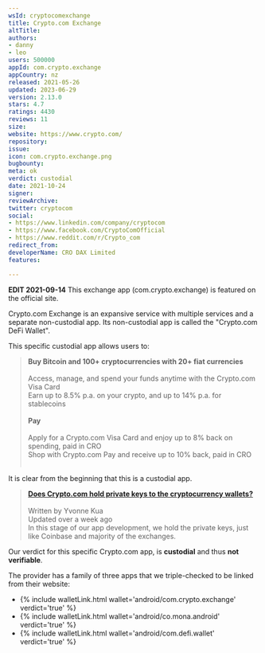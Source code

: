 ```yaml
---
wsId: cryptocomexchange
title: Crypto.com Exchange
altTitle: 
authors:
- danny
- leo
users: 500000
appId: com.crypto.exchange
appCountry: nz
released: 2021-05-26
updated: 2023-06-29
version: 2.13.0
stars: 4.7
ratings: 4430
reviews: 11
size: 
website: https://www.crypto.com/
repository: 
issue: 
icon: com.crypto.exchange.png
bugbounty: 
meta: ok
verdict: custodial
date: 2021-10-24
signer: 
reviewArchive: 
twitter: cryptocom
social:
- https://www.linkedin.com/company/cryptocom
- https://www.facebook.com/CryptoComOfficial
- https://www.reddit.com/r/Crypto_com
redirect_from: 
developerName: CRO DAX Limited
features: 

---
```


**EDIT 2021-09-14**
This exchange app (com.crypto.exchange) is featured on the official site.

Crypto.com Exchange is an expansive service with multiple services and a separate non-custodial app. Its non-custodial app is called the "Crypto.com DeFi Wallet". 

This specific custodial app allows users to:

> **Buy Bitcoin and 100+ cryptocurrencies with 20+ fiat currencies**<br><br>
Access, manage, and spend your funds anytime with the Crypto.com Visa Card<br>
Earn up to 8.5% p.a. on your crypto, and up to 14% p.a. for stablecoins<br><br>
**Pay**<br><br>
Apply for a Crypto.com Visa Card and enjoy up to 8% back on spending, paid in CRO<br>
Shop with Crypto.com Pay and receive up to 10% back, paid in CRO<br><br>

It is clear from the beginning that this is a custodial app.

>[**Does Crypto.com hold private keys to the cryptocurrency wallets?**](https://help.crypto.com/en/articles/1360622-does-crypto-com-hold-private-keys-to-the-cryptocurrency-wallets)<br><br>
Written by Yvonne Kua<br>
Updated over a week ago<br>
In this stage of our app development, we hold the private keys, just like Coinbase and majority of the exchanges. 

Our verdict for this specific Crypto.com app, is **custodial** and thus **not verifiable**.

The provider has a family of three apps that we triple-checked to be linked from
their website:

* {% include walletLink.html wallet='android/com.crypto.exchange' verdict='true' %}
* {% include walletLink.html wallet='android/co.mona.android' verdict='true' %}
* {% include walletLink.html wallet='android/com.defi.wallet' verdict='true' %}
